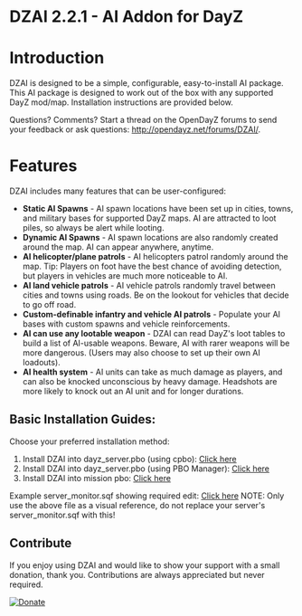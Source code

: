 DZAI 2.2.1 - AI Addon for DayZ
============


Introduction
============

DZAI is designed to be a simple, configurable, easy-to-install AI package. This AI package is designed to work out of the box with any supported DayZ mod/map. Installation instructions are provided below.

Questions? Comments? Start a thread on the OpenDayZ forums to send your feedback or ask questions: http://opendayz.net/forums/DZAI/.

Features
============

DZAI includes many features that can be user-configured:
- <b>Static AI Spawns</b> - AI spawn locations have been set up in cities, towns, and military bases for supported DayZ maps. AI are attracted to loot piles, so always be alert while looting.
- <b>Dynamic AI Spawns</b> - AI spawn locations are also randomly created around the map. AI can appear anywhere, anytime.
- <b>AI helicopter/plane patrols</b> - AI helicopters patrol randomly around the map. Tip: Players on foot have the best chance of avoiding detection, but players in vehicles are much more noticeable to AI.
- <b>AI land vehicle patrols</b> - AI vehicle patrols randomly travel between cities and towns using roads. Be on the lookout for vehicles that decide to go off road.
- <b>Custom-definable infantry and vehicle AI patrols</b> - Populate your AI bases with custom spawns and vehicle reinforcements.
- <b>AI can use any lootable weapon</b> - DZAI can read DayZ's loot tables to build a list of AI-usable weapons. Beware, AI with rarer weapons will be more dangerous. (Users may also choose to set up their own AI loadouts).
- <b>AI health system</b> - AI units can take as much damage as players, and can also be knocked unconscious by heavy damage. Headshots are more likely to knock out an AI unit and for longer durations.

Basic Installation Guides:
----------------------------------------------------

Choose your preferred installation method:

1. Install DZAI into dayz_server.pbo (using cpbo): <a href="https://raw.githubusercontent.com/dayzai/DZAI/master/Installation%20Guides/1.%20Install%20Instructions%20-%20dayz_server.pbo%20installation%20%28cpbo%29.txt">Click here</a> 
2. Install DZAI into dayz_server.pbo (using PBO Manager): <a href="https://raw.githubusercontent.com/dayzai/DZAI/master/Installation%20Guides/2.%20Install%20Instructions%20-%20dayz_server.pbo%20installation%20%28PBOManager%29.txt">Click here</a> 
3. Install DZAI into mission pbo: <a href="https://raw.githubusercontent.com/dayzai/DZAI/master/Installation%20Guides/3.%20Install%20Instructions%20-%20Mission%20PBO%20Installation.txt">Click here</a> 

Example server_monitor.sqf showing required edit: <a href="https://raw.githubusercontent.com/dayzai/DZAI/master/Installation%20Guides/server_monitor_example.sqf">Click here</a> 
NOTE: Only use the above file as a visual reference, do not replace your server's server_monitor.sqf with this!


Contribute
----------------------------------------------------

If you enjoy using DZAI and would like to show your support with a small donation, thank you. Contributions are always appreciated but never required.

[![Donate](http://imageshack.com/a/img673/6646/qjrNdn.png)](http://imraising.com/dzai/)
